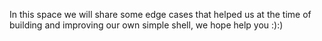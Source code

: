 In this space we will share some edge cases that helped us at the time of building and improving our own simple shell, we hope help you :):)
